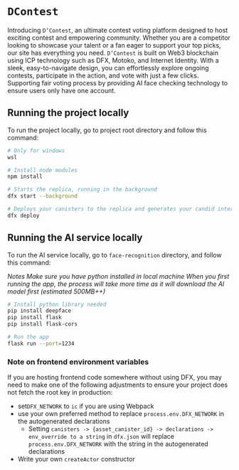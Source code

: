 # `DContest`

Introducing `D’Contest`, an ultimate contest voting platform designed to host exciting contest and empowering community. Whether you are a competitor looking to showcase your talent or a fan eager to support your top picks, our site has everything you need. `D’Contest` is built on Web3 blockchain using ICP technology such as DFX, Motoko, and Internet Identity. With a sleek, easy-to-navigate design, you can effortlessly explore ongoing contests, participate in the action, and vote with just a few clicks. Supporting fair voting process by providing AI face checking technology to ensure users only have one account.

## Running the project locally

To run the project locally, go to project root directory and follow this command:

```bash
# Only for windows
wsl

# Install node modules
npm install

# Starts the replica, running in the background
dfx start --background

# Deploys your canisters to the replica and generates your candid interface
dfx deploy
```

## Running the AI service locally

To run the AI service locally, go to `face-recognition` directory, and follow this command:

*Notes*
*Make sure you have python installed in local machine*
*When you first running the app, the process will take more time as it will download the AI model first (estimated 500MB++)*

```bash
# Install python library needed
pip install deepface
pip install flask
pip install flask-cors

# Run the app
flask run --port=1234
```

### Note on frontend environment variables

If you are hosting frontend code somewhere without using DFX, you may need to make one of the following adjustments to ensure your project does not fetch the root key in production:

- set`DFX_NETWORK` to `ic` if you are using Webpack
- use your own preferred method to replace `process.env.DFX_NETWORK` in the autogenerated declarations
  - Setting `canisters -> {asset_canister_id} -> declarations -> env_override to a string` in `dfx.json` will replace `process.env.DFX_NETWORK` with the string in the autogenerated declarations
- Write your own `createActor` constructor
